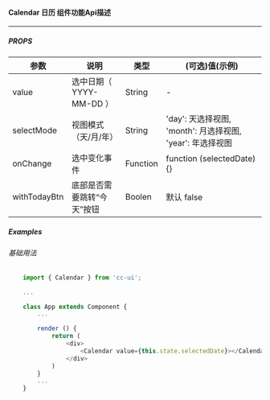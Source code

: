 #### Calendar 日历 组件功能Api描述

----------

##### PROPS

|  参数   | 说明  | 类型 | (可选)值(示例) |
|  ----  | ----  | ---- | ---- |
| value  | 选中日期（ YYYY-MM-DD ） | String | - |
| selectMode  | 视图模式（天/月/年） | String | 'day': 天选择视图, 'month': 月选择视图, 'year': 年选择视图 |
| onChange | 选中变化事件 | Function | function (selectedDate) {} |
| withTodayBtn | 底部是否需要跳转“今天”按钮 | Boolen | 默认 false |


##### Examples  

###### 基础用法
```javascript
    import { Calendar } from 'cc-ui';

    ...

    class App extends Component {
        ...

        render () {
            return (
                <div>
                    <Calendar value={this.state.selectedDate}></Calendar>
                </div>
            )
        }
        ...
    }
```
